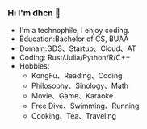 ### Hi I'm dhcn 👋

- I'm a technophile, I enjoy coding.
- Education:Bachelor of CS, BUAA
- Domain:GDS、Startup、Cloud、AT
- Coding: Rust/Julia/Python/R/C++
- Hobbies:
  - KongFu、Reading、Coding
  - Philosophy、Sinology、Math
  - Movie、Game、Karaoke
  - Free Dive、Swimming、Running
  - Cooking、Tea、Traveling
<!--
**dhcn/dhcn** is a ✨ _special_ ✨ repository because its `README.md` (this file) appears on your GitHub profile.

Here are some ideas to get you started:

- 🔭 I’m currently working on ...
- 🌱 I’m currently learning ...
- 👯 I’m looking to collaborate on ...
- 🤔 I’m looking for help with ...
- 💬 Ask me about ...
- 📫 How to reach me: ...
- 😄 Pronouns: ...
- ⚡ Fun fact: ...
-->
